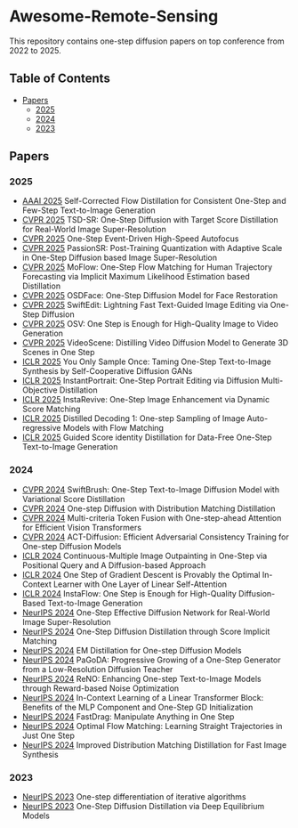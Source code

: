 # Awesome-Remote-Sensing

This repository contains one-step diffusion papers on top conference from 2022 to 2025.

## Table of Contents
- [Papers](#papers)
  - [2025](#2025)
  - [2024](#2024)
  - [2023](#2023)

## Papers



### 2025
- [AAAI 2025](https://arxiv.org/abs/2412.16906) Self-Corrected Flow Distillation for Consistent One-Step and Few-Step Text-to-Image Generation 
- [CVPR 2025](https://arxiv.org/abs/2411.18263) TSD-SR: One-Step Diffusion with Target Score Distillation for Real-World Image Super-Resolution 
- [CVPR 2025](https://arxiv.org/abs/2503.01214) One-Step Event-Driven High-Speed Autofocus 
- [CVPR 2025](https://arxiv.org/abs/2411.17106) PassionSR: Post-Training Quantization with Adaptive Scale in One-Step Diffusion based Image Super-Resolution 
- [CVPR 2025](https://arxiv.org/abs/2503.09950) MoFlow: One-Step Flow Matching for Human Trajectory Forecasting via Implicit Maximum Likelihood Estimation based Distillation 
- [CVPR 2025](https://arxiv.org/abs/2411.17163) OSDFace: One-Step Diffusion Model for Face Restoration 
- [CVPR 2025](https://arxiv.org/abs/2412.04301) SwiftEdit: Lightning Fast Text-Guided Image Editing via One-Step Diffusion 
- [CVPR 2025](https://arxiv.org/abs/2409.11367) OSV: One Step is Enough for High-Quality Image to Video Generation 
- [CVPR 2025](https://arxiv.org/abs/2504.01956) VideoScene: Distilling Video Diffusion Model to Generate 3D Scenes in One Step 
- [ICLR 2025](https://arxiv.org/abs/2403.12931) You Only Sample Once: Taming One-Step Text-to-Image Synthesis by Self-Cooperative Diffusion GANs 
- [ICLR 2025](https://openreview.net/forum?id=ZkFMe3OPfw) InstantPortrait: One-Step Portrait Editing via Diffusion Multi-Objective Distillation 
- [ICLR 2025](https://arxiv.org/abs/2504.15513) InstaRevive: One-Step Image Enhancement via Dynamic Score Matching 
- [ICLR 2025](https://arxiv.org/abs/2412.17153) Distilled Decoding 1: One-step Sampling of Image Auto-regressive Models with Flow Matching 
- [ICLR 2025](https://arxiv.org/abs/2406.01561) Guided Score identity Distillation for Data-Free One-Step Text-to-Image Generation 


### 2024
- [CVPR 2024](https://arxiv.org/abs/2312.05239) SwiftBrush: One-Step Text-to-Image Diffusion Model with Variational Score Distillation 
- [CVPR 2024](https://openaccess.thecvf.com/content/CVPR2024/papers/Yin_One-step_Diffusion_with_Distribution_Matching_Distillation_CVPR_2024_paper.pdf) One-step Diffusion with Distribution Matching Distillation 
- [CVPR 2024](https://arxiv.org/abs/2403.10030) Multi-criteria Token Fusion with One-step-ahead Attention for Efficient Vision Transformers 
- [CVPR 2024](https://openaccess.thecvf.com/content/CVPR2024/papers/Kong_ACT-Diffusion_Efficient_Adversarial_Consistency_Training_for_One-step_Diffusion_Models_CVPR_2024_paper.pdf) ACT-Diffusion: Efficient Adversarial Consistency Training for One-step Diffusion Models 
- [ICLR 2024](https://openreview.net/forum?id=7hxoYxKDTV) Continuous-Multiple Image Outpainting in One-Step via Positional Query and A Diffusion-based Approach 
- [ICLR 2024](https://openreview.net/forum?id=8p3fu56lKc) One Step of Gradient Descent is Provably the Optimal In-Context Learner with One Layer of Linear Self-Attention 
- [ICLR 2024](https://openreview.net/forum?id=1k4yZbbDqX) InstaFlow: One Step is Enough for High-Quality Diffusion-Based Text-to-Image Generation 
- [NeurIPS 2024](https://proceedings.neurips.cc/paper_files/paper/2024/hash/a8223b0ad64007423ffb308b0dd92298-Abstract-Conference.html) One-Step Effective Diffusion Network for Real-World Image Super-Resolution 
- [NeurIPS 2024](https://proceedings.neurips.cc/paper_files/paper/2024/hash/d107ca794d83c8242e357e6a43a068f4-Abstract-Conference.html) One-Step Diffusion Distillation through Score Implicit Matching 
- [NeurIPS 2024](https://proceedings.neurips.cc/paper_files/paper/2024/hash/4fac0e32088db2fd2948cfaacc4fe108-Abstract-Conference.html) EM Distillation for One-step Diffusion Models 
- [NeurIPS 2024](https://proceedings.neurips.cc/paper_files/paper/2024/hash/221ccaeaef4b9cc8f89b63d6fc98a271-Abstract-Conference.html) PaGoDA: Progressive Growing of a One-Step Generator from a Low-Resolution Diffusion Teacher 
- [NeurIPS 2024](https://proceedings.neurips.cc/paper_files/paper/2024/hash/e31bdea0a93741c2157eea705dd219eb-Abstract-Conference.html) ReNO: Enhancing One-step Text-to-Image Models through Reward-based Noise Optimization 
- [NeurIPS 2024](https://proceedings.neurips.cc/paper_files/paper/2024/hash/20b6b87ca17792337f414d948af7b0e8-Abstract-Conference.html) In-Context Learning of a Linear Transformer Block: Benefits of the MLP Component and One-Step GD Initialization 
- [NeurIPS 2024](https://proceedings.neurips.cc/paper_files/paper/2024/hash/87ccd80753f787e81d4c8da135385b4e-Abstract-Conference.html) FastDrag: Manipulate Anything in One Step 
- [NeurIPS 2024](https://proceedings.neurips.cc/paper_files/paper/2024/hash/bc8f76d9caadd48f77025b1c889d2e2d-Abstract-Conference.html) Optimal Flow Matching: Learning Straight Trajectories in Just One Step 
- [NeurIPS 2024](https://arxiv.org/abs/2405.14867) Improved Distribution Matching Distillation for Fast Image Synthesis 


### 2023
- [NeurIPS 2023](https://proceedings.neurips.cc/paper_files/paper/2023/hash/f3716db40060004d0629d4051b2c57ab-Abstract-Conference.html) One-step differentiation of iterative algorithms 
- [NeurIPS 2023](https://proceedings.neurips.cc/paper_files/paper/2023/hash/82f05a105c928c10706213952bf0c8b7-Abstract-Conference.html) One-Step Diffusion Distillation via Deep Equilibrium Models 
